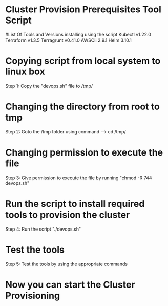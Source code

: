 # Cluster Provision Prerequisites Tool Script

#List Of Tools and Versions installing using the script 
Kubectl v1.22.0
Terraform v1.3.5
Terragrunt v0.41.0 
AWSCli 2.9.1
Helm 3.10.1

# Copying script from local system to linux box
Step 1: Copy the "devops.sh" file to /tmp/

# Changing the directory from root to tmp 
Step 2: Goto the /tmp folder using command --> cd /tmp/

# Changing permission to execute the file
Step 3: Give permission to execute the file by running "chmod -R 744 devops.sh"

# Run the script to install required tools to provision the cluster
Step 4: Run the script "./devops.sh"

# Test the tools
Step 5: Test the tools by using the appropriate commands

# Now you can start the Cluster Provisioning
